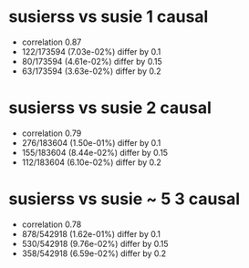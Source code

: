 # susierss vs susie  1 causal

- correlation 0.87
- 122/173594 (7.03e-02%) differ by 0.1
- 80/173594 (4.61e-02%) differ by 0.15
- 63/173594 (3.63e-02%) differ by 0.2


# susierss vs susie  2 causal

- correlation 0.79
- 276/183604 (1.50e-01%) differ by 0.1
- 155/183604 (8.44e-02%) differ by 0.15
- 112/183604 (6.10e-02%) differ by 0.2


# susierss vs susie  ~ 5 3 causal

- correlation 0.78
- 878/542918 (1.62e-01%) differ by 0.1
- 530/542918 (9.76e-02%) differ by 0.15
- 358/542918 (6.59e-02%) differ by 0.2


